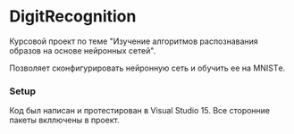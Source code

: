 # DigitRecognition
Курсовой проект по теме "Изучение алгоритмов распознавания образов на основе нейронных сетей".

Позволяет сконфигурировать нейронную сеть и обучить ее на MNISTе.

### Setup 
Код был написан и протестирован в Visual Studio 15. 
Все сторонние пакеты вкллючены в проект.
